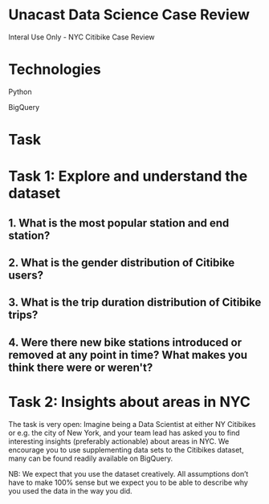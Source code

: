 # Unacast Data Science Case Review
Interal Use Only - NYC Citibike
Case Review


# Technologies
Python

BigQuery

# Task
# Task 1: Explore and understand the dataset
## 1. What is the most popular station and end station?
## 2. What is the gender distribution of Citibike users?
## 3. What is the trip duration distribution of Citibike trips?
## 4. Were there new bike stations introduced or removed at any point in time? What makes you think there were or weren't?

# Task 2: Insights about areas in NYC
The task is very open: Imagine being a Data Scientist at either NY Citibikes or e.g. the city of
New York, and your team lead has asked you to find interesting insights (preferably actionable)
about areas in NYC. We encourage you to use supplementing data sets to the Citibikes dataset,
many can be found readily available on BigQuery.

NB: We expect that you use the dataset creatively. All assumptions don’t have to make 100%
sense but we expect you to be able to describe why you used the data in the way you did.
